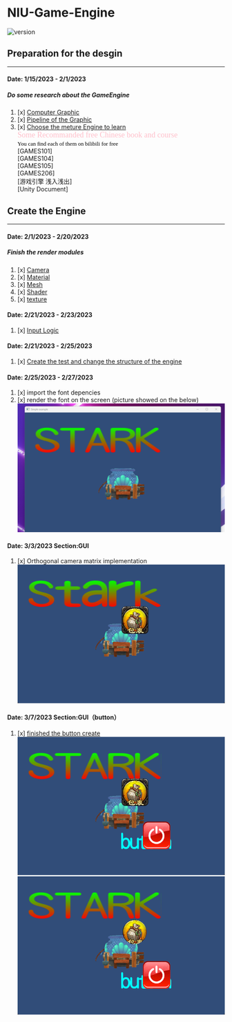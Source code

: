 # NIU-Game-Engine
![version](https://img.shields.io/badge/version-0.2-green.svg?maxAge=2592000) 
## Preparation for the desgin
***
#### Date: 1/15/2023 - 2/1/2023
##### Do some research about the GameEngine
1. [x] [Computer Graphic](https://www.youtube.com/watch?v=W6yEALqsD7k&list=PL9_jI1bdZmz2emSh0UQ5iOdT2xRHFHL7E)
2. [x] [Pipeline of the Graphic](https://www.bilibili.com/video/BV1oU4y1R7Km/?spm_id_from=333.337.search-card.all.click)
3. [x] [Choose the meture Engine to learn](https://unity.com/)
</br><font color= pink size=4 face="宋体" bold = True> Some Recommanded free Chinese book and course </font>
</br><font color= black size=2 face="宋体" bold = True>You can find each of them on bilibili for free </font>
</br>[GAMES101]
</br>[GAMES104]
</br>[GAMES105]
</br>[GAMES206]
</br>[游戏引擎 浅入浅出]
</br>[Unity Document]
## Create the Engine
***
#### Date: 2/1/2023 - 2/20/2023
##### Finish the render modules

1. [x] [Camera](https://github.com/zhengtianl/NIU/blob/d85946b7a35cf46c8a5af719b957b40ae24358fa/source/renderer/camera.cpp)
2. [x] [Material](https://github.com/zhengtianl/NIU/blob/d85946b7a35cf46c8a5af719b957b40ae24358fa/source/renderer/material.cpp)
3. [x] [Mesh](https://github.com/zhengtianl/NIU/blob/d85946b7a35cf46c8a5af719b957b40ae24358fa/source/renderer/mesh_filter.cpp)
4. [x] [Shader](https://github.com/zhengtianl/NIU/blob/d85946b7a35cf46c8a5af719b957b40ae24358fa/source/renderer/shader.cpp)
5. [x] [texture](https://github.com/zhengtianl/NIU/blob/d85946b7a35cf46c8a5af719b957b40ae24358fa/source/renderer/texture2d.cpp)

#### Date: 2/21/2023 - 2/23/2023
1. [x] [Input Logic](https://github.com/zhengtianl/NIU/blob/d85946b7a35cf46c8a5af719b957b40ae24358fa/source/control)

#### Date: 2/21/2023 - 2/25/2023
1. [x] [Create the test and change the structure of the engine](https://github.com/zhengtianl/NIU/blob/c654d47df9ffc7d8f6d1778347c43c040aed6110/example)

#### Date: 2/25/2023 - 2/27/2023
1. [x] import the font depencies
2. [x] render the font on the screen (picture showed on the below)
   ![picture](Image/Font.png)

#### Date: 3/3/2023 Section:GUI
1. [x] Orthogonal camera matrix implementation
   ![image](Image/OrthogonalCameraMatrixImplementation.png)

#### Date: 3/7/2023 Section:GUI（button）
1. [x] [finished the button create](https://github.com/zhengtianl/NIU/blob/9a37984d6f1e89435ec8de32b15ab01d796194a2/source/ui)
   ![image](Image/button1.png)
   ![image](Image/button2.png)

